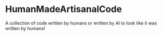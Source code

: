 # HumanMadeArtisanalCode
A collection of code written by humans or written by AI to look like it was written by humans!
